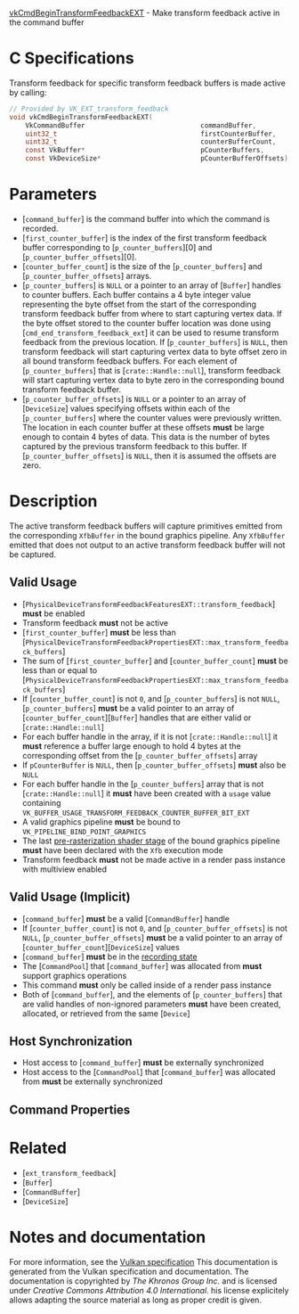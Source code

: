 [vkCmdBeginTransformFeedbackEXT](https://www.khronos.org/registry/vulkan/specs/1.3-extensions/man/html/vkCmdBeginTransformFeedbackEXT.html) - Make transform feedback active in the command buffer

# C Specifications
Transform feedback for specific transform feedback buffers is made active by
calling:
```c
// Provided by VK_EXT_transform_feedback
void vkCmdBeginTransformFeedbackEXT(
    VkCommandBuffer                             commandBuffer,
    uint32_t                                    firstCounterBuffer,
    uint32_t                                    counterBufferCount,
    const VkBuffer*                             pCounterBuffers,
    const VkDeviceSize*                         pCounterBufferOffsets);
```

# Parameters
- [`command_buffer`] is the command buffer into which the command is recorded.
- [`first_counter_buffer`] is the index of the first transform feedback buffer corresponding to [`p_counter_buffers`][0] and [`p_counter_buffer_offsets`][0].
- [`counter_buffer_count`] is the size of the [`p_counter_buffers`] and [`p_counter_buffer_offsets`] arrays.
- [`p_counter_buffers`] is `NULL` or a pointer to an array of [`Buffer`] handles to counter buffers. Each buffer contains a 4 byte integer value representing the byte offset from the start of the corresponding transform feedback buffer from where to start capturing vertex data. If the byte offset stored to the counter buffer location was done using [`cmd_end_transform_feedback_ext`] it can be used to resume transform feedback from the previous location. If [`p_counter_buffers`] is `NULL`, then transform feedback will start capturing vertex data to byte offset zero in all bound transform feedback buffers. For each element of [`p_counter_buffers`] that is [`crate::Handle::null`], transform feedback will start capturing vertex data to byte zero in the corresponding bound transform feedback buffer.
- [`p_counter_buffer_offsets`] is `NULL` or a pointer to an array of [`DeviceSize`] values specifying offsets within each of the [`p_counter_buffers`] where the counter values were previously written. The location in each counter buffer at these offsets  **must**  be large enough to contain 4 bytes of data. This data is the number of bytes captured by the previous transform feedback to this buffer. If [`p_counter_buffer_offsets`] is `NULL`, then it is assumed the offsets are zero.

# Description
The active transform feedback buffers will capture primitives emitted from
the corresponding `XfbBuffer` in the bound graphics pipeline.
Any `XfbBuffer` emitted that does not output to an active transform
feedback buffer will not be captured.
## Valid Usage
-  [`PhysicalDeviceTransformFeedbackFeaturesEXT::transform_feedback`] **must**  be enabled
-    Transform feedback  **must**  not be active
-  [`first_counter_buffer`] **must**  be less than [`PhysicalDeviceTransformFeedbackPropertiesEXT::max_transform_feedback_buffers`]
-    The sum of [`first_counter_buffer`] and [`counter_buffer_count`] **must**  be less than or equal to [`PhysicalDeviceTransformFeedbackPropertiesEXT::max_transform_feedback_buffers`]
-    If [`counter_buffer_count`] is not `0`, and [`p_counter_buffers`] is not `NULL`, [`p_counter_buffers`] **must**  be a valid pointer to an array of [`counter_buffer_count`][`Buffer`] handles that are either valid or [`crate::Handle::null`]
-    For each buffer handle in the array, if it is not [`crate::Handle::null`] it  **must**  reference a buffer large enough to hold 4 bytes at the corresponding offset from the [`p_counter_buffer_offsets`] array
-    If `pCounterBuffer` is `NULL`, then [`p_counter_buffer_offsets`] **must**  also be `NULL`
-    For each buffer handle in the [`p_counter_buffers`] array that is not [`crate::Handle::null`] it  **must**  have been created with a `usage` value containing `VK_BUFFER_USAGE_TRANSFORM_FEEDBACK_COUNTER_BUFFER_BIT_EXT`
-    A valid graphics pipeline  **must**  be bound to `VK_PIPELINE_BIND_POINT_GRAPHICS`
-    The last [pre-rasterization shader stage](https://www.khronos.org/registry/vulkan/specs/1.3-extensions/html/vkspec.html#pipeline-graphics-subsets-pre-rasterization) of the bound graphics pipeline  **must**  have been declared with the `Xfb` execution mode
-    Transform feedback  **must**  not be made active in a render pass instance with multiview enabled

## Valid Usage (Implicit)
-  [`command_buffer`] **must**  be a valid [`CommandBuffer`] handle
-    If [`counter_buffer_count`] is not `0`, and [`p_counter_buffer_offsets`] is not `NULL`, [`p_counter_buffer_offsets`] **must**  be a valid pointer to an array of [`counter_buffer_count`][`DeviceSize`] values
-  [`command_buffer`] **must**  be in the [recording state]()
-    The [`CommandPool`] that [`command_buffer`] was allocated from  **must**  support graphics operations
-    This command  **must**  only be called inside of a render pass instance
-    Both of [`command_buffer`], and the elements of [`p_counter_buffers`] that are valid handles of non-ignored parameters  **must**  have been created, allocated, or retrieved from the same [`Device`]

## Host Synchronization
- Host access to [`command_buffer`] **must**  be externally synchronized
- Host access to the [`CommandPool`] that [`command_buffer`] was allocated from  **must**  be externally synchronized

## Command Properties

# Related
- [`ext_transform_feedback`]
- [`Buffer`]
- [`CommandBuffer`]
- [`DeviceSize`]

# Notes and documentation
For more information, see the [Vulkan specification](https://www.khronos.org/registry/vulkan/specs/1.3-extensions/html/vkspec.html)
This documentation is generated from the Vulkan specification and documentation.
The documentation is copyrighted by *The Khronos Group Inc.* and is licensed under *Creative Commons Attribution 4.0 International*.
his license explicitely allows adapting the source material as long as proper credit is given.
        